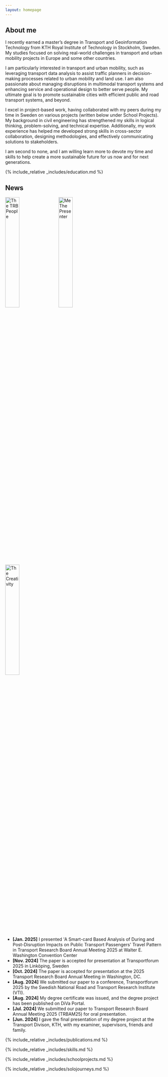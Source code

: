 ```yaml
---
layout: homepage
---
```


## About me

I recently earned a master’s degree in Transport and Geoinformation Technology from KTH Royal Institute of Technology in Stockholm, Sweden. My studies focused on solving real-world challenges in transport and urban mobility projects in Europe and some other countries. 

I am particularly interested in transport and urban mobility, such as leveraging transport data analysis to assist traffic planners in decision-making processes related to urban mobility and land use. I am also passionate about managing disruptions in multimodal transport systems and enhancing service and operational design to better serve people. My ultimate goal is to promote sustainable cities with efficient public and road transport systems, and beyond.

I excel in project-based work, having collaborated with my peers during my time in Sweden on various projects (written below under School Projects). My background in civil engineering has strengthened my skills in logical thinking, problem-solving, and technical expertise. Additionally, my work experience has helped me developed strong skills in cross-sector collaboration, designing methodologies, and effectively communicating solutions to stakeholders.        

I am second to none, and I am willing learn more to devote my time and skills to help create a more sustainable future for us now and for next generations.  

{% include_relative _includes/education.md %}

## News

<div class="news-photos">
  <img src="mywebsite/assets/img/TRB1.jpg" alt="The TRB People" style="width:30%; margin-right: 15px;">
  <img src="mywebsite/assets/img/TRB2.jpg" alt="Me The Presenter" style="width:30%; margin-right: 15px;">
  <img src="mywebsite/assets/img/TRB3.jpg" alt="The Creativity" style="width:30%; margin-right: 15px;">
</div>

- **[Jan. 2025]** I presented 'A Smart-card Based Analysis of During and Post-Disruption Impacts on Public Transport Passengers' Travel Pattern in Transport Research Board Annual Meeting 2025 at Walter E. Washington Convention Center 
- **[Nov. 2024]** The paper is accepted for presentation at Transportforum 2025 in Linköping, Sweden
- **[Oct. 2024]** The paper is accepted for presentation at the 2025 Transport Research Board Annual Meeting in Washington, DC.
- **[Aug. 2024]** We submitted our paper to a conference, Transportforum 2025 by the Swedish National Road and Transport Research Institute (VTI).
- **[Aug. 2024]** My degree certificate was issued, and the degree project has been published on DiVa Portal.
- **[Jul. 2024]** We submitted our paper to Transport Research Board Annual Meeting 2025 (TRBAM25) for oral presentation.
- **[Jun. 2024]** I gave the final presentation of my degree project at the Transport Divison, KTH, with my examiner, supervisors, friends and family.

{% include_relative _includes/publications.md %}

{% include_relative _includes/skills.md %}

{% include_relative _includes/schoolprojects.md %}

{% include_relative _includes/solojourneys.md %}
